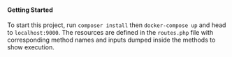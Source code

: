 #### Getting Started

To start this project, run `composer install` then `docker-compose up` and head to `localhost:9000`. The resources are defined in the `routes.php` file with corresponding method names and inputs dumped inside the methods to show execution.


